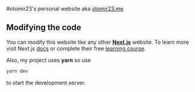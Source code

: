 #otomir23's personal website
aka [otomir23.me](https://otomir23.me)

## Modifying the code
You can modify this website like any other [**Next.js**](https://nextjs.org) website.
To learn more visit Next.js [docs](https://nextjs.org/docs/) or complete their free [learning course](https://nextjs.org/learn).

Also, my project uses **yarn** so use 
```bash
yarn dev
```
to start the development server.